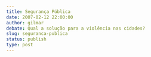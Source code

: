 ```yaml
---
title: Segurança Pública
date: 2007-02-12 22:00:00
author: gilmar
debate: Qual a solução para a violência nas cidades?
slug: seguranca-publica
status: publish 
type: post
---
```




